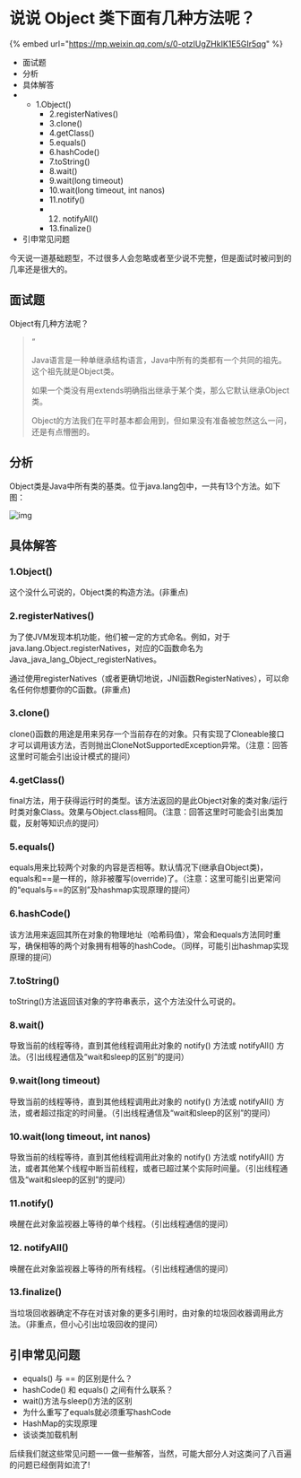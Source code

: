 # 说说 Object 类下面有几种方法呢？

{% embed url="https://mp.weixin.qq.com/s/0-otzIUgZHkIK1E5GIr5qg" %}





* 面试题
* 分析
* 具体解答
* * 1.Object\(\)
    * 2.registerNatives\(\)
    * 3.clone\(\)
    * 4.getClass\(\)
    * 5.equals\(\)
    * 6.hashCode\(\)
    * 7.toString\(\)
    * 8.wait\(\)
    * 9.wait\(long timeout\)
    * 10.wait\(long timeout, int nanos\)
    * 11.notify\(\)
    * 12. notifyAll\(\)
    * 13.finalize\(\)
* 引申常见问题

今天说一道基础题型，不过很多人会忽略或者至少说不完整，但是面试时被问到的几率还是很大的。

## 面试题

Object有几种方法呢？

> “
>
> Java语言是一种单继承结构语言，Java中所有的类都有一个共同的祖先。这个祖先就是Object类。
>
> 如果一个类没有用extends明确指出继承于某个类，那么它默认继承Object类。
>
> Object的方法我们在平时基本都会用到，但如果没有准备被忽然这么一问，还是有点懵圈的。

## 分析

Object类是Java中所有类的基类。位于java.lang包中，一共有13个方法。如下图：

![img](https://gitee.com/baicaihenxiao/imageDB/raw/master/uPic/jpg/2020/07/10/640-20200710193328850-193329.jpg)

## 具体解答

### 1.Object\(\)

这个没什么可说的，Object类的构造方法。\(非重点\)

### 2.registerNatives\(\)

为了使JVM发现本机功能，他们被一定的方式命名。例如，对于java.lang.Object.registerNatives，对应的C函数命名为Java\_java\_lang\_Object\_registerNatives。

通过使用registerNatives（或者更确切地说，JNI函数RegisterNatives），可以命名任何你想要你的C函数。\(非重点\)

### 3.clone\(\)

clone\(\)函数的用途是用来另存一个当前存在的对象。只有实现了Cloneable接口才可以调用该方法，否则抛出CloneNotSupportedException异常。（注意：回答这里时可能会引出设计模式的提问）

### 4.getClass\(\)

final方法，用于获得运行时的类型。该方法返回的是此Object对象的类对象/运行时类对象Class。效果与Object.class相同。（注意：回答这里时可能会引出类加载，反射等知识点的提问）

### 5.equals\(\)

equals用来比较两个对象的内容是否相等。默认情况下\(继承自Object类\)，equals和==是一样的，除非被覆写\(override\)了。（注意：这里可能引出更常问的“equals与==的区别”及hashmap实现原理的提问）

### 6.hashCode\(\)

该方法用来返回其所在对象的物理地址（哈希码值），常会和equals方法同时重写，确保相等的两个对象拥有相等的hashCode。（同样，可能引出hashmap实现原理的提问）

### 7.toString\(\)

toString\(\)方法返回该对象的字符串表示，这个方法没什么可说的。

### 8.wait\(\)

导致当前的线程等待，直到其他线程调用此对象的 notify\(\) 方法或 notifyAll\(\) 方法。（引出线程通信及“wait和sleep的区别”的提问）

### 9.wait\(long timeout\)

导致当前的线程等待，直到其他线程调用此对象的 notify\(\) 方法或 notifyAll\(\) 方法，或者超过指定的时间量。（引出线程通信及“wait和sleep的区别”的提问）

### 10.wait\(long timeout, int nanos\)

导致当前的线程等待，直到其他线程调用此对象的 notify\(\) 方法或 notifyAll\(\) 方法，或者其他某个线程中断当前线程，或者已超过某个实际时间量。（引出线程通信及“wait和sleep的区别”的提问）

### 11.notify\(\)

唤醒在此对象监视器上等待的单个线程。（引出线程通信的提问）

### 12. notifyAll\(\)

唤醒在此对象监视器上等待的所有线程。（引出线程通信的提问）

### 13.finalize\(\)

当垃圾回收器确定不存在对该对象的更多引用时，由对象的垃圾回收器调用此方法。（非重点，但小心引出垃圾回收的提问）

## 引申常见问题

* equals\(\) 与 == 的区别是什么？
* hashCode\(\) 和 equals\(\) 之间有什么联系？
* wait\(\)方法与sleep\(\)方法的区别
* 为什么重写了equals就必须重写hashCode
* HashMap的实现原理
* 谈谈类加载机制

后续我们就这些常见问题一一做一些解答，当然，可能大部分人对这类问了八百遍的问题已经倒背如流了!

